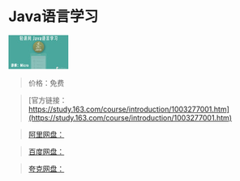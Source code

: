# Java语言学习

![img](../../../assets/study163/free/6631891299907678433.jpg)

> 价格：免费

> [官方链接：https://study.163.com/course/introduction/1003277001.htm](https://study.163.com/course/introduction/1003277001.htm)

> [阿里网盘：]()

> [百度网盘：]()

> [夸克网盘：]()
